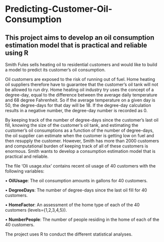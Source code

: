 # Predicting-Customer-Oil-Consumption
## This project aims to develop an oil consumption estimation model that is practical and reliable using R

Smith Fules sells heating oil to residential customers and would like to build a model to predict its customer’s oil consumption.

Oil customers are exposed to the risk of running out of fuel. Home heating oil suppliers therefore have to guarantee that the customer’s oil tank will not be allowed to run dry. Home heating oil industry try uses the concept of a degree-day, equal to the difference between the average daily temperature and 68 degree Fahrenheit. So if the average temperature on a given day is 50, the degree-days for that day will be 18. If the degree-day calculation results in a negative number, the degree-day number is recorded as 0.

By keeping track of the number of degree-days since the customer’s last oil fill, knowing the size of the customer’s oil tank, and estimating the customer’s oil consumptions as a function of the number of degree-days, the oil supplier can estimate when the customer is getting low on fuel and then resupply the customer. However, Smith has more than 2000 customers and computational burden of keeping track of all of these customers is enormous.
Smith wants to develop a consumption estimation model that is practical and reliable.

The file ‘Oli usage.xlsx’ contains recent oil usage of 40 customers with the following variables:

•	**OilUsage**: The oil consumption amounts in gallons for 40 customers.

•	**DegreeDays**: The number of degree-days since the last oil fill for 40 customers.

•	**HomeFactor**: An assessment of the home type of each of the 40 customers (levels={1,2,3,4,5}).

•	**NumberPeople**: The number of people residing in the home of each of the 40 customers.
 
The project uses R to conduct the different statistical analyses.

